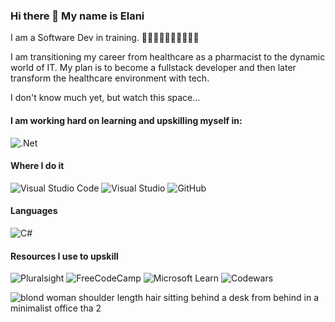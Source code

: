### Hi there 👋 My name is Elani

I am a Software Dev in training. 🤸‍♂️🏋️‍♀️🤸‍♂️🚴‍♀️🏋️‍♀️

I am transitioning my career from healthcare as a pharmacist to the dynamic world of IT. My plan is to become a fullstack developer and then later transform the healthcare environment with tech.

I don't know much yet, but watch this space...

#### I am working hard on learning and upskilling myself in:
![.Net](https://img.shields.io/badge/.NET-5C2D91?style=for-the-badge&logo=.net&logoColor=white)

#### Where I do it
![Visual Studio Code](https://img.shields.io/badge/Visual%20Studio%20Code-0078d7.svg?style=for-the-badge&logo=visual-studio-code&logoColor=white)
![Visual Studio](https://img.shields.io/badge/Visual%20Studio-5C2D91.svg?style=for-the-badge&logo=visual-studio&logoColor=white)
![GitHub](https://img.shields.io/badge/github-%23121011.svg?style=for-the-badge&logo=github&logoColor=white)

#### Languages
![C#](https://img.shields.io/badge/c%23-%23239120.svg?style=for-the-badge&logo=csharp&logoColor=white)

#### Resources I use to upskill
![Pluralsight](https://img.shields.io/badge/Pluralsight-EE3057?style=for-the-badge&logo=pluralsight&logoColor=white)
![FreeCodeCamp](https://img.shields.io/badge/Freecodecamp-%23123.svg?&style=for-the-badge&logo=freecodecamp&logoColor=green)
![Microsoft Learn](https://img.shields.io/badge/Microsoft_Learn-258ffa?style=for-the-badge&logo=microsoft&logoColor=white)
![Codewars](https://img.shields.io/badge/Codewars-B1361E?style=for-the-badge&logo=codewars&logoColor=grey)


![blond woman shoulder length hair sitting behind a desk from behind in a minimalist office tha 2](https://github.com/ElaniBotha/ElaniBotha/assets/120655524/4db8c994-f11b-41cd-b7df-686677b77e4e)

<!--
**ElaniBotha/ElaniBotha** is a ✨ _special_ ✨ repository because its `README.md` (this file) appears on your GitHub profile.

Here are some ideas to get you started:

- 🔭 I’m currently working on ...
- 🌱 I’m currently learning ...
- 👯 I’m looking to collaborate on ...
- 🤔 I’m looking for help with ...
- 💬 Ask me about ...
- 📫 How to reach me: ...
- 😄 Pronouns: ...
- ⚡ Fun fact: ...
-->

